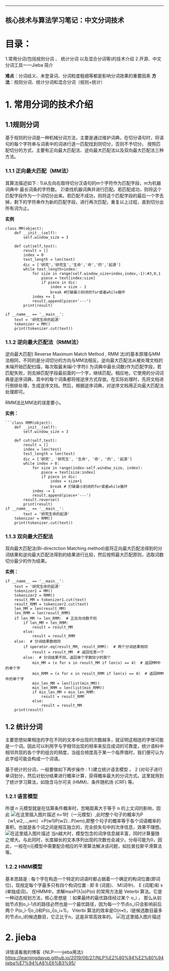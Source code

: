 ﻿---
核心技术与算法学习笔记：中文分词技术
---


# 目录：
1.常用分词(包括规则分词 、 统计分词 以及混合分词等)的技术介绍
2.开源、中文分词工具一一Jieba 简介

**难点**：分词歧义、未登录词、分词粒度粗细等都是影响分词效果的重要因素
**方法**：规则分词、统计分词和混合分词（规则+统计）

# 1. 常用分词的技术介绍
## 1.1规则分词
基于规则的分词是一种机械分词方法，主要是通过维护词典，在切分语句时，将语句的每个字符串与词表中的词进行逐一匹配找到则切分，否则不予切分。
按照匹配切分的方式，主要有正向最大匹配法、逆向最大匹配法以及双向最大匹配法三种方法。
### 1.1.1 正向最大匹配（MM法）
其算法描述如下 :
1)从左向右取待切分汉语句的m个字符作为匹配字段，m为机器词典中 最长词条的字符数。
2)查找机器词典并进行匹配。若匹配成功，则将这个匹配字段作为一个词切分出来。若匹配不成功，则将这个匹配字段的最后一个字去掉，剩下的字符串作为新的匹配字段，进行再次匹配，重复以上过程，直到切分出所有词为止。

**实例**

```
class MM(object):
	def __init__(self):
		self.window_size = 3

	def cut(self,text):
		result = []
		index = 0
		text_length = len(text)
		dic = ['研究','研究生','生命','命','的','起源']
		while text_length>index:
			for size in range(self.window_size+index,index,-1):#3,0,1
				piece = text[index:size]
				if piece in dic:
					index = size - 1
					break #打破最小封闭的for或者while循环
			index += 1
			result.append(piece+'---')
		print(result)

if __name__ == '__main__':
	text = '研究生命的起源'
	tokenizer = MM()
	print(tokenizer.cut(text))
```

### 1.1.2 逆向最大匹配法（RMM法）
逆向最大匹配( Reverse Maximum Match Method , RMM 法)的基本原理与MM法相同，不同的是分词切分的方向与MM法相反。逆向最大匹配法从被处理文档的末端开始匹配扫描，每次取最末端i个字符(i 为词典中最长词数)作为匹配字段，若匹配失败，则去掉匹配字段最前面的一个字，继续匹配。相应地，它使用的分词词典是逆序词典，其中的每个词条都将按逆序方式存放。在实际处理时，先将文档进行倒排处理，生成逆序文挡。然后，根据逆序词典，对逆序文档用正向最大匹配法处理即可。

RMM法比MM法的误差要小。

**实例：**

```
```class RMM(object):
	def __init__(self):
		self.window_size = 3

	def cut(self,test):
		result = []
		index = len(test)
		test_length = len(test)
		dic = ['研究', '研究生', '生命', '命', '的', '起源']
		while index > 0:
			for size in range(index-self.window_size, index):
				piece = text[size:index]
				if piece in dic:
					index = size+1
					break # 打破最小封闭的for或者while循环
			index -= 1
			result.append(piece+'---')
		result.reverse()
		print(result)
if __name__ == '__main__':
		text = '研究生命的起源'
	tokenizer = RMM()
	print(tokenizer.cut(text))
```

### 1.1.3 双向最大匹配法
双向最大匹配法(Bi-directction Matching method)是将正向最大匹配法得到的分词结果和逆向最大匹配法得到的结果进行比较，然后按照最大匹配原则，选取词数切分最少的作为结果。

**实例：**

```
if __name__ == '__main__':
	text = '研究生命的起源'
	tokenizer1 = MM()
	tokenizer2 = RMM()
	result_MM = tokenizer1.cut(text)
	result_RMM = tokenizer2.cut(text)
	len_MM = len(result_MM)
	len_RMM = len(result_RMM)
	if len_MM != len_RMM:  # 正反向词数不同
		if len_MM < len_RMM:
			result = result_MM
		else:
			result = result_RMM
	else:  # 分词结果数相同
		if operator.eq(result_MM, result_RMM):  # 两个分词结果相同
			result = result_MM  # 返回任意一个
		else:  # 分词结果不同，返回单个字数较少的那个
			min_MM = (x for x in result_MM if len(x) == 4)  # 返回MM中的单个字
			min_RMM = (x for x in result_RMM if len(x) == 4)  # 返回RMM中的单个字
			min_len_MM = len(list(min_MM))
			min_len_RMM = len(list(min_RMM))
			if min_len_MM > min_len_RMM:
				result = result_RMM
			else:
				result = result_MM
	print(result)
```


## 1.2 统计分词
主要思想如果相连的字在不同的文本中出现的次数越多，就证明这相连的字很可能是一个词。因此可以利用字与字相邻出现的频率来反应成词的可靠度，统计语料中相邻共现的各个字的组合的频度，当组合频度高于某一个临界值时，我们便可认为此字组可能会构成一个词语。

基于统计的分词，一般要做如下两步操作 :
1 )建立统计语言模型 。
2 )对句子进行单词划分，然后对划分结果进行概率计算，获得概率最大的分词方式。这里就用到了统计学习算法，如隐含马尔可夫 (HMM)、条件随机场 (CRF) 等。
### 1.2.1 语言模型
所谓 n 元模型就是在估算条件概率时，忽略距离大于等于 n 的上文词的影响，因此
![在这里插入图片描述](https://img-blog.csdnimg.cn/20190901201727616.png)
n=1时（一元模型）,此时整个句子的概率为P（w1,w2,…,wm）=P(w1)P(w2)…P(wm),即整个句子的概率等于各个词语概率的乘积。也就是各个词之间是相互独立的，完全损失句中的次序信息，效果不理想。
 ![在这里插入图片描述](https://img-blog.csdnimg.cn/20190901201739950.png?x-oss-process=image/watermark,type_ZmFuZ3poZW5naGVpdGk,shadow_10,text_aHR0cHM6Ly9ibG9nLmNzZG4ubmV0L1hCX3BsZWFzZQ==,size_16,color_FFFFFF,t_70)
	当n越大时，模型包含的词序信息越丰富，同时计算量随之增大。与此同时，长度越长的文本序列出现的次数也会减少。分母可能为0，因此，一般在n元模型中需要配合相应的平滑算法解决该问题，如拉普拉斯平滑算法等。
### 1.2.2 HMM模型
基本思路是 : 每个字在构造一个特定的词语时都占据着一个确定的构词位置(即词位)，现规定每个字最多只有四个构词位置 : 即 B (词首)、 M(词中)、 E (词尾)和 s (单独成词)。
在HMM中，求解maxP(λ|o)P(o) 的常用方法是 Veterbi 算法。它是一种动态规划方法，核心思想是 ：如果最终的最优路径经过某个 o_i ， 那么从初始节点到o_i-1点的路径必然也是一个最优路径，因为每一个节点o_i只会影响前后两个 P(o_i-1|o_i)和P(o_i|o_i+1)。
	Viterbi 算法的效率是O(n•l)，l是候选数目最多的节点o_i的候选数目，它正比于n，这是非常高效率的。
	![在这里插入图片描述](https://img-blog.csdnimg.cn/2019090120181221.png)
# 2. jieba
 
详情请看我的博客《NLP——jieba用法》
https://learningdayup.github.io/2019/08/27/NLP%E2%80%94%E2%80%94jieba%E7%94%A8%E6%B3%95/

	
	







